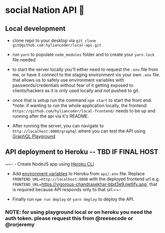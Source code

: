 # social Nation API 🐧

## Local development

- clone repo to your desktop via `git clone git@github.com:hyliancoder/local-api.git`

- run `yarn` to populate `node_modules` folder and to create your `yarn.lock` file needed

- to start the server locally you'll either need to request the `.env` file from me, or have it connect to the staging environment vis your own `.env` file. that allows us to safely use environment variables with passwords/credentials without fear of it getting exposed to clients/hackers as it is only used locally and not pushed to git.

- once that is setup run the command `npm start` to start the front end. \*note: if wanting to run the whole application locally, the frontend: `https://github.com/hyliancoder/local-frontend/` needs to be up and running after the api via it's README.

- After running the server, you can navigate to `http://localhost:4000/graphql` where you can test the API using [GraphQL Playground](https://www.apollographql.com/docs/apollo-server/testing/graphql-playground/)

## API deployment to Heroku -- TBD IF FINAL HOST

~~- - Create NodeJS app using [Heroku CLI](https://devcenter.heroku.com/articles/getting-started-with-nodejs)

- Add [environment variables](https://devcenter.heroku.com/articles/config-vars) to Heroku from `api/.env` file.
  Replace `FRONTEND_URL=http://localhost:8888` with the deployed frontend url e.g. `FRONTEND_URL=`https://vigorous-chandrasekhar-bbd3e9.netlify.app` that is required because API responds only to that url.~~-

- Finally run `npm run deploy` or `yarn deploy` to deploy the API.

### NOTE: for using playground local or on heroku you need the auth token. please request this from @reesecode or @rorjeremy
